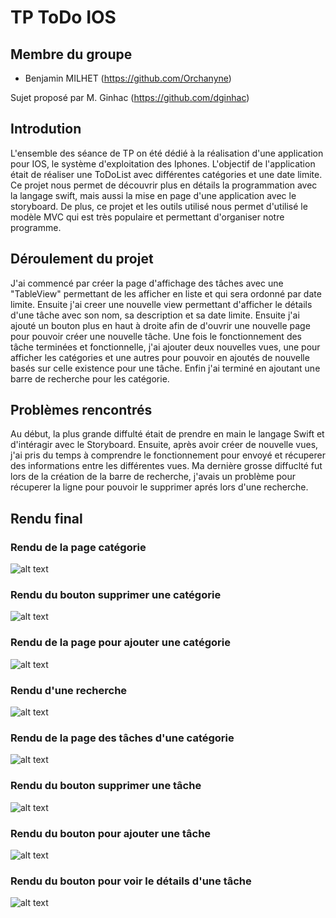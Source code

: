 # TP ToDo IOS

## Membre du groupe

  - Benjamin MILHET (https://github.com/Orchanyne)


Sujet proposé par M. Ginhac (https://github.com/dginhac)

## Introdution
L'ensemble des séance de TP on été dédié à la réalisation d'une application pour IOS, le système d'exploitation des Iphones. L'objectif de l'application était de réaliser une ToDoList avec différentes catégories et une date limite. Ce projet nous permet de découvrir plus en détails la programmation avec la langage swift, mais aussi la mise en page d'une application avec le storyboard. De plus, ce projet et les outils utilisé nous permet d'utilisé le modèle MVC qui est très populaire et permettant d'organiser notre programme. 

## Déroulement du projet
J'ai commencé par créer la page d'affichage des tâches avec une "TableView" permettant de les afficher en liste et qui sera ordonné par date limite. Ensuite j'ai creer une nouvelle view permettant d'afficher le détails d'une tâche avec son nom, sa description et sa date limite. Ensuite j'ai ajouté un bouton plus en haut à droite afin de d'ouvrir une nouvelle page pour pouvoir créer une nouvelle tâche. Une fois le fonctionnement des tâche terminées et fonctionnelle, j'ai ajouter deux nouvelles vues, une pour afficher les catégories et une autres pour pouvoir en ajoutés de nouvelle basés sur celle existence pour une tâche. Enfin j'ai terminé en ajoutant une barre de recherche pour les catégorie.


## Problèmes rencontrés
Au début, la plus grande diffulté était de prendre en main le langage Swift et d'intéragir avec le Storyboard. Ensuite, après avoir créer de nouvelle vues, j'ai pris du temps à comprendre le fonctionnement pour envoyé et récuperer des informations entre les différentes vues. Ma dernière grosse diffuclté fut lors de la création de la barre de recherche, j'avais un problème pour récuperer la ligne pour pouvoir le supprimer aprés lors d'une recherche.

## Rendu final
### Rendu de la page catégorie
![alt text](https://github.com/benjamin-milhet/ToDo_IOS/blob/main/images/categorie.png?raw=true)

### Rendu du bouton supprimer une catégorie
![alt text](https://github.com/benjamin-milhet/ToDo_IOS/blob/main/images/deleteTodo.png?raw=true)

### Rendu de la page pour ajouter une catégorie
![alt text](https://github.com/benjamin-milhet/ToDo_IOS/blob/main/images/addCategorie.png?raw=true)

### Rendu d'une recherche
![alt text](https://github.com/benjamin-milhet/ToDo_IOS/blob/main/images/recherche.png?raw=true)

### Rendu de la page des tâches d'une catégorie
![alt text](https://github.com/benjamin-milhet/ToDo_IOS/blob/main/images/todo.png?raw=true)

### Rendu du bouton supprimer une tâche
![alt text](https://github.com/benjamin-milhet/ToDo_IOS/blob/main/images/deleteCategorie.png?raw=true)

### Rendu du bouton pour ajouter une tâche
![alt text](https://github.com/benjamin-milhet/ToDo_IOS/blob/main/images/addTodo.png?raw=true)

### Rendu du bouton pour voir le détails d'une tâche
![alt text](https://github.com/benjamin-milhet/ToDo_IOS/blob/main/images/detailTodo.png?raw=true)


